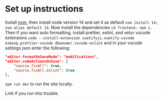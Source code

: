 # Set up instructions
Install [nvm](https://github.com/nvm-sh/nvm#install--update-script), then install node version 14 and set it as default  `nvm install 14; nvm alias default 14`. Now install the dependencies `cd frontend; npm i`. Then if you want auto formatting, install prettier, eslint, and vetur vscode extensions `code --install-extension vuetifyjs.vuetify-vscode esbenp.prettier-vscode dbaeumer.vscode-eslint` and in your vscode settings json enter the following:

```json
"editor.formatOnSaveMode": "modifications",
"editor.codeActionsOnSave": {
	"source.fixAll": true,
	"source.fixAll.eslint": true
},
```

`npm run dev` to run the site locally.

Lmk if you run into trouble.

